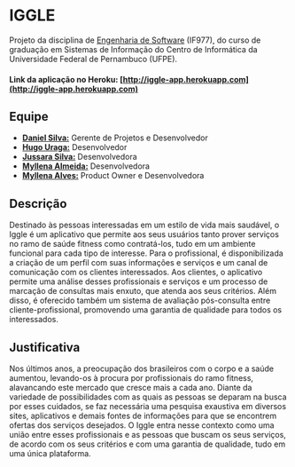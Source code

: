 
# IGGLE

Projeto da disciplina de [Engenharia de Software](https://github.com/if977/if977) (IF977), do curso de graduação em Sistemas de Informação do Centro de Informática da Universidade Federal de Pernambuco (UFPE).

#### Link da aplicação no Heroku: [http://iggle-app.herokuapp.com](http://iggle-app.herokuapp.com)

## Equipe
- [**Daniel Silva:**](https://github.com/shirubadan) Gerente de Projetos e Desenvolvedor
- [**Hugo Uraga:**](https://github.com/hugouraga) Desenvolvedor
- [**Jussara Silva:**](https://github.com/jussararodrigues) Desenvolvedora
- [**Myllena Almeida:**](https://github.com/MyllenaAlmeida) Desenvolvedora
- [**Myllena Alves:**](https://github.com/myllenaalves) Product Owner e Desenvolvedora

## Descrição
Destinado às pessoas interessadas em um estilo de vida mais saudável, o Iggle é um aplicativo que permite aos seus usuários tanto prover serviços no ramo de saúde fitness como contratá-los, tudo em um ambiente funcional para cada tipo de interesse. Para o profissional, é disponibilizada a criação de um perfil com suas informações e serviços e um canal de comunicação com os clientes interessados. Aos clientes, o aplicativo permite uma análise desses profissionais e serviços e um processo de marcação de consultas mais enxuto, que atenda aos seus critérios. Além disso, é oferecido também um sistema de avaliação pós-consulta entre cliente-profissional, promovendo uma garantia de qualidade para todos os interessados.

## Justificativa
Nos últimos anos, a preocupação dos brasileiros com o corpo e a saúde aumentou, levando-os à procura por profissionais do ramo fitness, alavancando este mercado que cresce mais a cada ano. Diante da variedade de possibilidades com as quais as pessoas se deparam na busca por esses cuidados, se faz necessária uma pesquisa exaustiva em diversos sites, aplicativos e demais fontes de informações para que se encontrem ofertas dos serviços desejados. O Iggle entra nesse contexto como uma união entre esses profissionais e as pessoas que buscam os seus serviços, de acordo com os seus critérios e com uma garantia de qualidade, tudo em uma única plataforma.
